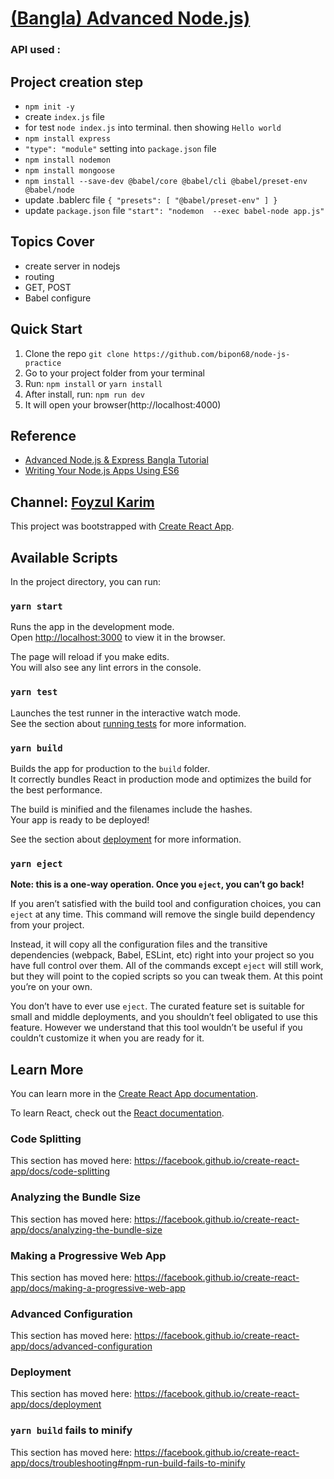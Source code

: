 # [(Bangla) Advanced Node.js)](https://www.youtube.com/playlist?list=PLEYpvDF6qy8avZ212mzmQ7VPSNHDZ1CNf)

### API used :

## Project creation step

- `npm init -y`
- create `index.js` file
- for test `node index.js` into terminal. then showing `Hello world`
- `npm install express`
- `"type": "module"` setting into `package.json` file
- `npm install nodemon`
- `npm install mongoose`
- `npm install --save-dev @babel/core @babel/cli @babel/preset-env @babel/node`
- update .bablerc file `{
    "presets": [
        "@babel/preset-env"
    ]
}`
- update `package.json` file `"start": "nodemon  --exec babel-node app.js"`

## Topics Cover
- create server in nodejs
- routing
- GET, POST
- Babel configure

## Quick Start
1.  Clone the repo `git clone https://github.com/bipon68/node-js-practice`
2.  Go to your project folder from your terminal
3.  Run: `npm install` or `yarn install`
4.  After install, run: `npm run dev`
5.  It will open your browser(http://localhost:4000)

## Reference
- [Advanced Node.js & Express Bangla Tutorial](https://www.youtube.com/playlist?list=PLEYpvDF6qy8avZ212mzmQ7VPSNHDZ1CNf)
- [Writing Your Node.js Apps Using ES6](https://www.codementor.io/@iykyvic/writing-your-nodejs-apps-using-es6-6dh0edw2o)

## Channel: [Foyzul Karim](https://www.youtube.com/channel/UC7d1qGXznqzRDI6MAr4FzIQ)

This project was bootstrapped with [Create React App](https://github.com/facebook/create-react-app).

## Available Scripts

In the project directory, you can run:

### `yarn start`

Runs the app in the development mode.<br />
Open [http://localhost:3000](http://localhost:3000) to view it in the browser.

The page will reload if you make edits.<br />
You will also see any lint errors in the console.

### `yarn test`

Launches the test runner in the interactive watch mode.<br />
See the section about [running tests](https://facebook.github.io/create-react-app/docs/running-tests) for more information.

### `yarn build`

Builds the app for production to the `build` folder.<br />
It correctly bundles React in production mode and optimizes the build for the best performance.

The build is minified and the filenames include the hashes.<br />
Your app is ready to be deployed!

See the section about [deployment](https://facebook.github.io/create-react-app/docs/deployment) for more information.

### `yarn eject`

**Note: this is a one-way operation. Once you `eject`, you can’t go back!**

If you aren’t satisfied with the build tool and configuration choices, you can `eject` at any time. This command will remove the single build dependency from your project.

Instead, it will copy all the configuration files and the transitive dependencies (webpack, Babel, ESLint, etc) right into your project so you have full control over them. All of the commands except `eject` will still work, but they will point to the copied scripts so you can tweak them. At this point you’re on your own.

You don’t have to ever use `eject`. The curated feature set is suitable for small and middle deployments, and you shouldn’t feel obligated to use this feature. However we understand that this tool wouldn’t be useful if you couldn’t customize it when you are ready for it.

## Learn More

You can learn more in the [Create React App documentation](https://facebook.github.io/create-react-app/docs/getting-started).

To learn React, check out the [React documentation](https://reactjs.org/).

### Code Splitting

This section has moved here: https://facebook.github.io/create-react-app/docs/code-splitting

### Analyzing the Bundle Size

This section has moved here: https://facebook.github.io/create-react-app/docs/analyzing-the-bundle-size

### Making a Progressive Web App

This section has moved here: https://facebook.github.io/create-react-app/docs/making-a-progressive-web-app

### Advanced Configuration

This section has moved here: https://facebook.github.io/create-react-app/docs/advanced-configuration

### Deployment

This section has moved here: https://facebook.github.io/create-react-app/docs/deployment

### `yarn build` fails to minify

This section has moved here: https://facebook.github.io/create-react-app/docs/troubleshooting#npm-run-build-fails-to-minify
